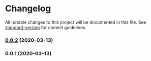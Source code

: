 # Changelog

All notable changes to this project will be documented in this file. See [standard-version](https://github.com/conventional-changelog/standard-version) for commit guidelines.

### [0.0.2](https://github.com/quentinneyraud/nuxt-structured-data/compare/v0.0.1...v0.0.2) (2020-03-13)

### 0.0.1 (2020-03-13)
